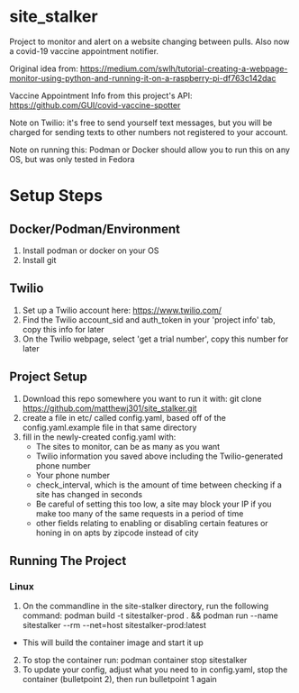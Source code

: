 # site_stalker

Project to monitor and alert on a website changing between pulls. Also now a covid-19 vaccine appointment notifier. 

Original idea
from: https://medium.com/swlh/tutorial-creating-a-webpage-monitor-using-python-and-running-it-on-a-raspberry-pi-df763c142dac

Vaccine Appointment Info from this project's API: https://github.com/GUI/covid-vaccine-spotter 

Note on Twilio: it's free to send yourself text messages, but you will be charged for sending texts to other numbers not
registered to your account.

Note on running this: Podman or Docker should allow you to run this on any OS, but was only tested in Fedora 

# Setup Steps
## Docker/Podman/Environment
1. Install podman or docker on your OS
2. Install git 
## Twilio
1. Set up a Twilio account here: https://www.twilio.com/
2. Find the Twilio account_sid and auth_token in your 'project info' tab, copy this info for later
3. On the Twilio webpage, select 'get a trial number', copy this number for later
   
## Project Setup
1. Download this repo somewhere you want to run it with: git clone https://github.com/matthewj301/site_stalker.git
5. create a file in etc/ called config.yaml, based off of the config.yaml.example file in that same directory
6. fill in the newly-created config.yaml with:
   - The sites to monitor, can be as many as you want
   - Twilio information you saved above including the Twilio-generated phone number
   - Your phone number
   - check_interval, which is the amount of time between checking if a site has changed in seconds
   - Be careful of setting this too low, a site may block your IP if you make too many of the same requests in a period of time
   - other fields relating to enabling or disabling certain features or honing in on apts by zipcode instead of city

## Running The Project
### Linux
1. On the commandline in the site-stalker directory, run the following command: podman build -t sitestalker-prod . && podman run --name sitestalker --rm --net=host sitestalker-prod:latest
 - This will build the container image and start it up
2. To stop the container run: podman container stop sitestalker
3. To update your config, adjust what you need to in config.yaml, stop the container (bulletpoint 2), then run bulletpoint 1 again
